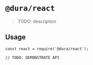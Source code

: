 # `@dura/react`

> TODO: description

## Usage

```
const react = require('@dura/react');

// TODO: DEMONSTRATE API
```
